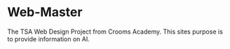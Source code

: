 # Web-Master

The TSA Web Design Project from Crooms Academy. This sites purpose is to provide information on AI. 
